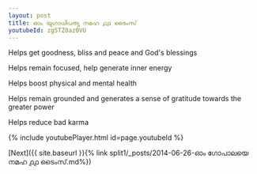```yaml
---
layout: post
title: ഓം യുഗാധിപത്യ നമഹ ൧൧ ടൈംസ്
youtubeId: zg5TZ0az0VU
---
```

 
 
Helps get goodness, bliss and peace and God's blessings
 
Helps remain focused, help generate inner energy 
 
Helps boost physical and mental health 
 
Helps remain grounded and generates a sense of gratitude towards the greater power 
 
Helps reduce bad karma
 
 
 
 


{% include youtubePlayer.html id=page.youtubeId %}
 
[Next]({{ site.baseurl }}{% link  split1/_posts/2014-06-26-ഓം ഗോപാലയെ നമഹ ൧൧ ടൈംസ്.md%})
 
